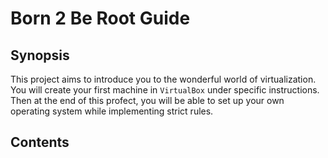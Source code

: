 
# Born 2 Be Root Guide

##  Synopsis

This project aims to introduce you to the wonderful world of virtualization.
You will create your first machine in `VirtualBox` under specific instructions. Then at the end of this profect, you will be able to set up your own operating system while implementing strict rules.

## Contents

